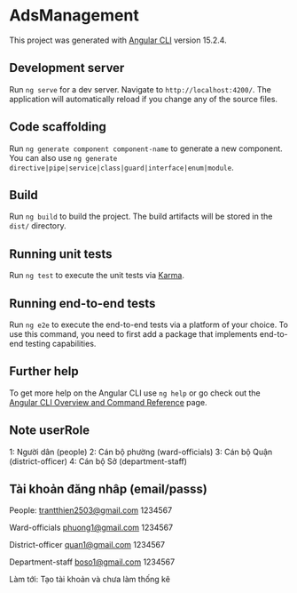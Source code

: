 # AdsManagement

This project was generated with [Angular CLI](https://github.com/angular/angular-cli) version 15.2.4.

## Development server

Run `ng serve` for a dev server. Navigate to `http://localhost:4200/`. The application will automatically reload if you change any of the source files.

## Code scaffolding

Run `ng generate component component-name` to generate a new component. You can also use `ng generate directive|pipe|service|class|guard|interface|enum|module`.

## Build

Run `ng build` to build the project. The build artifacts will be stored in the `dist/` directory.

## Running unit tests

Run `ng test` to execute the unit tests via [Karma](https://karma-runner.github.io).

## Running end-to-end tests

Run `ng e2e` to execute the end-to-end tests via a platform of your choice. To use this command, you need to first add a package that implements end-to-end testing capabilities.

## Further help

To get more help on the Angular CLI use `ng help` or go check out the [Angular CLI Overview and Command Reference](https://angular.io/cli) page.

## Note userRole
1: Người dân (people)
2: Cán bộ phường (ward-officials)
3: Cán bộ Quận (district-officer)
4: Cán bộ Sở (department-staff)

## Tài khoản đăng nhâp (email/passs)
People:
trantthien2503@gmail.com 1234567

Ward-officials
phuong1@gmail.com 1234567

District-officer
quan1@gmail.com 1234567

Department-staff
boso1@gmail.com 1234567

Làm tới: Tạo tài khoản và chưa làm thống kê
